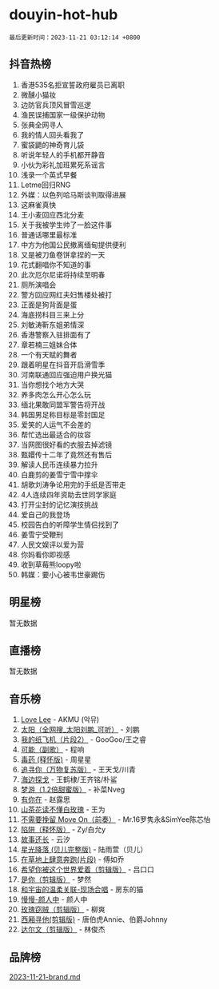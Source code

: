 # douyin-hot-hub

`最后更新时间：2023-11-21 03:12:14 +0800`

## 抖音热榜

1. 香港535名拒宣誓政府雇员已离职
1. 微醺小猫妆
1. 边防官兵顶风冒雪巡逻
1. 渔民误捕国家一级保护动物
1. 张典全网寻人
1. 我的情人回头看我了
1. 蜜袋鼯的神奇育儿袋
1. 听说年轻人的手机都开静音
1. 小伙为彩礼加班累死系谣言
1. 浅录一个英式早餐
1. Letme回归RNG
1. 外媒：以色列哈马斯谈判取得进展
1. 这麻雀真快
1. 王小麦回应西北分麦
1. 关于我被学生帅了一脸这件事
1. 普通话哪里最标准
1. 中方为他国公民撤离缅甸提供便利
1. 又是被刀鱼卷饼拿捏的一天
1. 花式翻唱你不知道的事
1. 此次厄尔尼诺将持续至明春
1. 厕所演唱会
1. 警方回应网红夫妇售楼处被打
1. 正面是狗背面是蛋
1. 海底捞科目三来上分
1. 刘敏涛靳东姐弟情深
1. 香港警察入驻排面有了
1. 章若楠三姐妹合体
1. 一个有天赋的舞者
1. 跟着明星在抖音开启滑雪季
1. 河南联通回应强迫用户换光猫
1. 当你想找个地方大哭
1. 养多肉怎么开心怎么玩
1. 缅北果敢同盟军警告将开战
1. 韩国男足称目标是零封国足
1. 爱笑的人运气不会差的
1. 帮忙选出最适合的妆容
1. 当网图很好看的衣服去掉滤镜
1. 甄嬛传十二年了竟然还有售后
1. 解读人民币连续暴力拉升
1. 白鹿剪的姜雪宁雪中撑伞
1. 胡歌刘涛争论用完的手纸是否带走
1. 4人连续四年资助去世同学家庭
1. 打开尘封的记忆演技挑战
1. 爱自己的我登场
1. 校园告白的听障学生情侣找到了
1. 姜雪宁受鞭刑
1. 人民文娱评以爱为营
1. 你妈看你即视感
1. 收到草莓熊loopy啦
1. 韩媒：要小心被韦世豪踢伤

## 明星榜

暂无数据

## 直播榜

暂无数据

## 音乐榜

1. [Love Lee](https://sf6-cdn-tos.douyinstatic.com/obj/tos-cn-ve-2774/o05GbkJGbCBTdDnMtB0fwOYgkeZp23vrWQDQBS) - AKMU (악뮤)
1. [太阳（全网搜_太阳刘鹏_可听）](https://sf3-cdn-tos.douyinstatic.com/obj/tos-cn-ve-2774/ogWbyIQnlBFImVbeDocRdCIYtBHlbJXgfZMvgz) - 刘鹏
1. [我的纸飞机（片段2）](https://sf6-cdn-tos.douyinstatic.com/obj/tos-cn-ve-2774/oM2ZrKcg2CD5AeRB2gkeXOFB1IxAGJdZPazYHf) - GooGoo/王之睿
1. [可能（副歌）](https://sf6-cdn-tos.douyinstatic.com/obj/tos-cn-ve-2774/cde1731888894259b333569393c2fb51) - 程响
1. [毒药 (释怀版)](https://sf6-cdn-tos.douyinstatic.com/obj/tos-cn-ve-2774/oYILMEAzspdZBIzy4frJNB8ZHPHWAhiwowd4Ad) - 周星星
1. [追寻你（万物复苏版）](https://sf6-cdn-tos.douyinstatic.com/obj/tos-cn-ve-2774/oYeAZJsbjIDit9APmBg8u6uDUQnHmoCf3gbo74) - 王天戈/川青
1. [海边探戈](https://sf3-cdn-tos.douyinstatic.com/obj/tos-cn-ve-2774/os9gE0VQCGqt6VQkZDyBBYvfSDY0QFe3vVmubn) - 王鹤棣/王齐铭/朴鲨
1. [梦游（1.2倍甜蜜版）](https://sf3-cdn-tos.douyinstatic.com/obj/tos-cn-ve-2774/o4gyAUm8hwufoEABmwVIiQtHsFuGzAEEWtNMzo) - 补菜Nveg
1. [有你在](https://sf3-cdn-tos.douyinstatic.com/obj/tos-cn-ve-2774/o8zImmNsI8B0yfAW5FKAB1oBhkMAlIrwsZEi1V) - 赵露思
1. [山茶花读不懂白玫瑰](https://sf6-cdn-tos.douyinstatic.com/obj/tos-cn-ve-2774/osfn8B7DktrRHEPJgPCfDbw7QDQEkwC16BxZg9) - 王为
1. [不需要挽留 Move On（前奏）](https://sf6-cdn-tos.douyinstatic.com/obj/tos-cn-ve-2774/ooCBhgCCkF4nExzQL9WZSUbitfA8IsDkgQIYhe) - Mr.16罗隽永&SimYee陈芯怡
1. [陷阱（释怀版）](https://sf3-cdn-tos.douyinstatic.com/obj/tos-cn-ve-2774/oE8C21LeZrzKLDFfQYgMzx4GAIHageG5IzayY7) - Zy/白允y
1. [故事还长](https://sf6-cdn-tos.douyinstatic.com/obj/tos-cn-ve-2774/30a26758c8594f0ab81ac675c33ee2c5) - 云汐
1. [星光降落 (贝儿完整版)](https://sf3-cdn-tos.douyinstatic.com/obj/tos-cn-ve-2774/okwB9hAwyAtsFFkFBzAX1hOOfQuIoMNs0W2Mwr) - 陆雨萱（贝儿）
1. [在草地上肆意奔跑(片段)](https://sf3-cdn-tos.douyinstatic.com/obj/tos-cn-ve-2774/8831d494742f45dabdfa8adb8b817259) - 傅如乔
1. [希望你被这个世界爱着（剪辑版）](https://sf6-cdn-tos.douyinstatic.com/obj/tos-cn-ve-2774/oo4H3BfEygN7l7bQaMBOZHCQ1eI4FqtED5skQ2) - 吕口口
1. [是你（剪辑版）](https://sf3-cdn-tos.douyinstatic.com/obj/tos-cn-ve-2774/46019dae783c4c969944217fe1cfafc4) - 梦然
1. [和宇宙的温柔关联-现场合唱](https://sf6-cdn-tos.douyinstatic.com/obj/tos-cn-ve-2774/o0hONGDYQBgk0e5bqDeQOonVmncA6tC2nBwZLT) - 房东的猫
1. [慢慢-颜人中](https://sf3-cdn-tos.douyinstatic.com/obj/tos-cn-ve-2774/ocjHNfBXdBxQNC8ZGAeoLMFTUgtBg8bkExunDC) - 颜人中
1. [玫瑰窃贼（剪辑版）](https://sf3-cdn-tos.douyinstatic.com/obj/tos-cn-ve-2774/oMqAsB3ixIhSWqAJOAwf3a0hU2zKJLBolQtFlI) - 柳爽
1. [西厢寻他(剪辑版)](https://sf3-cdn-tos.douyinstatic.com/obj/tos-cn-ve-2774/oUsAVfAQKlRNxEv5qxvIB8o5qmIWUcXbzJKJhw) - 唐伯虎Annie、伯爵Johnny
1. [达尔文（剪辑版）](https://sf3-cdn-tos.douyinstatic.com/obj/tos-cn-ve-2774/oQuPQQmEgnCeZsgKQ78VBZjNVtegzBGpoSbQPD) - 林俊杰

## 品牌榜

[2023-11-21-brand.md](2023-11-21-brand.md)
